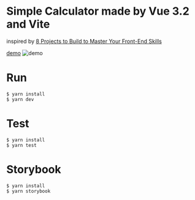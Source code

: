 # Simple Calculator made by Vue 3.2 and Vite

inspired by [8 Projects to Build to Master Your Front-End Skills](https://dev.to/madza/8-projects-to-build-to-master-your-front-end-skills-4gnc)

[demo](https://vue3-2-calculator.netlify.app/)
![demo](https://res.cloudinary.com/practicaldev/image/fetch/s--jEzEYE_B--/c_limit%2Cf_auto%2Cfl_progressive%2Cq_66%2Cw_880/https://www.madza.dev/_next/image%3Furl%3Dhttps://images.ctfassets.net/zlsyc9paq6sa/4qRjISjiWcXbf71Xdjib5N/a8e300ee23fb8dd6a09bc8eef8652400/O3CKScM.gif%26w%3D1080%26q%3D70)

# Run

```
$ yarn install
$ yarn dev
```

# Test

```
$ yarn install
$ yarn test
```

# Storybook

```
$ yarn install
$ yarn storybook
```
